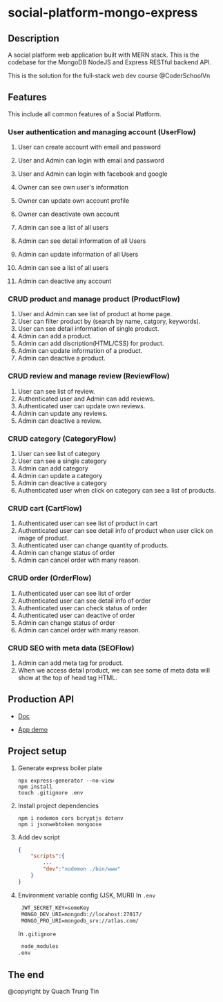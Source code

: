 # social-platform-mongo-express

## Description

A social platform web application built with MERN stack. This is the codebase for the MongoDB NodeJS and Express RESTful backend API.

This is the solution for the full-stack web dev course @CoderSchoolVn

## Features

This include all common features of a Social Platform.

### User authentication and managing account (UserFlow)

1. User can create account with email and password
2. User and Admin can login with email and password
3. User and Admin can login with facebook and google
4. Owner can see own user's information
5. Owner can update own account profile
6. Owner can deactivate own account

7. Admin can see a list of all users
8. Admin can see detail information of all Users
9. Admin can update information of all Users
10. Admin can see a list of all users
11. Admin can deactive any account

### CRUD product and manage product (ProductFlow)

1. User and Admin can see list of product at home page.
2. User can filter product by (search by name, catgory, keywords).
3. User can see detail information of single product.
4. Admin can add a product.
5. Admin can add discription(HTML/CSS) for product.
6. Admin can update information of a product.
7. Admin can deactive a product.

### CRUD review and manage review (ReviewFlow)

1. User can see list of review.
2. Authenticated user and Admin can add reviews.
3. Authenticated user can update own reviews.
4. Admin can update any reviews.
5. Admin can deactive a review.

### CRUD category (CategoryFlow)

1. User can see list of category
2. User can see a single category
3. Admin can add category
4. Admin can update a category
5. Admin can deactive a category
6. Authenticated user when click on category can see a list of products.

### CRUD cart (CartFlow)

1. Authenticated user can see list of product in cart
2. Authenticated user can see detail info of product when user click on image of product.
3. Authenticated user can change quantity of products.
4. Admin can change status of order
5. Admin can cancel order with many reason.

### CRUD order (OrderFlow)

1. Authenticated user can see list of order
2. Authenticated user can see detail info of order
3. Authenticated user can check status of order
4. Authenticated user can deactive of order
5. Admin can change status of order
6. Admin can cancel order with many reason.

### CRUD SEO with meta data (SEOFlow)

1. Admin can add meta tag for product.
2. When we access detail product, we can see some of meta data will show at the top of head tag HTML.

## Production API

- [Doc](https://app.swaggerhub.com/apis-docs/dhminh1024/CoderComm/1.0.0#/Reaction/createReaction)

- [App demo](https://codercomm-dot-cs-platform-306304.et.r.appspot.com/)

## Project setup

1. Generate express boiler plate

   ```console
   npx express-generator --no-view
   npm install
   touch .gitignore .env
   ```

2. Install project dependencies

   ```console
   npm i nodemon cors bcryptjs dotenv
   npm i jsonwebtoken mongoose
   ```

3. Add dev script

   ```json
   {
       "scripts":{
           ...
           "dev":"nodemon ./bin/www"
       }
   }
   ```

4. Environment variable config (JSK, MURI)
   In `.env`

   ```txt
    JWT_SECRET_KEY=someKey
    MONGO_DEV_URI=mongodb://locahost:27017/
    MONGO_PRO_URI=mongodb_srv://atlas.com/
   ```

   In `.gitignore`

   ```txt
    node_modules
   .env
   ```

## The end

@copyright by Quach Trung Tin
